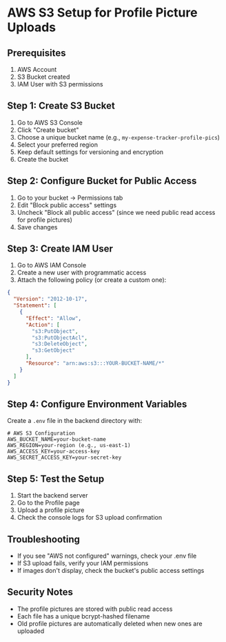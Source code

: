 # AWS S3 Setup for Profile Picture Uploads

## Prerequisites

1. AWS Account
2. S3 Bucket created
3. IAM User with S3 permissions

## Step 1: Create S3 Bucket

1. Go to AWS S3 Console
2. Click "Create bucket"
3. Choose a unique bucket name (e.g., `my-expense-tracker-profile-pics`)
4. Select your preferred region
5. Keep default settings for versioning and encryption
6. Create the bucket

## Step 2: Configure Bucket for Public Access

1. Go to your bucket → Permissions tab
2. Edit "Block public access" settings
3. Uncheck "Block all public access" (since we need public read access for profile pictures)
4. Save changes

## Step 3: Create IAM User

1. Go to AWS IAM Console
2. Create a new user with programmatic access
3. Attach the following policy (or create a custom one):

```json
{
  "Version": "2012-10-17",
  "Statement": [
    {
      "Effect": "Allow",
      "Action": [
        "s3:PutObject",
        "s3:PutObjectAcl",
        "s3:DeleteObject",
        "s3:GetObject"
      ],
      "Resource": "arn:aws:s3:::YOUR-BUCKET-NAME/*"
    }
  ]
}
```

## Step 4: Configure Environment Variables

Create a `.env` file in the backend directory with:

```env
# AWS S3 Configuration
AWS_BUCKET_NAME=your-bucket-name
AWS_REGION=your-region (e.g., us-east-1)
AWS_ACCESS_KEY=your-access-key
AWS_SECRET_ACCESS_KEY=your-secret-key
```

## Step 5: Test the Setup

1. Start the backend server
2. Go to the Profile page
3. Upload a profile picture
4. Check the console logs for S3 upload confirmation

## Troubleshooting

- If you see "AWS not configured" warnings, check your .env file
- If S3 upload fails, verify your IAM permissions
- If images don't display, check the bucket's public access settings

## Security Notes

- The profile pictures are stored with public read access
- Each file has a unique bcrypt-hashed filename
- Old profile pictures are automatically deleted when new ones are uploaded
